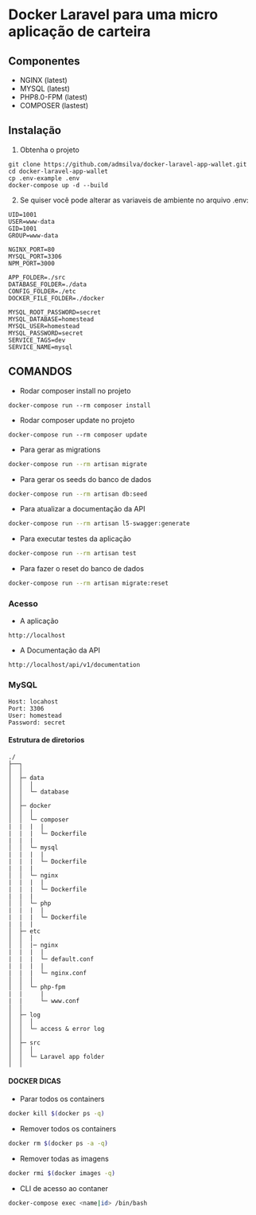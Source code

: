 # Docker Laravel para uma micro aplicação de carteira

## Componentes

- NGINX (latest)
- MYSQL (latest)
- PHP8.0-FPM (latest)
- COMPOSER (lastest)

## Instalação

1. Obtenha o projeto

```
git clone https://github.com/admsilva/docker-laravel-app-wallet.git
cd docker-laravel-app-wallet
cp .env-example .env
docker-compose up -d --build
```

2. Se quiser você pode alterar as variaveis de ambiente no arquivo .env:

```
UID=1001
USER=www-data
GID=1001
GROUP=www-data

NGINX_PORT=80
MYSQL_PORT=3306
NPM_PORT=3000

APP_FOLDER=./src
DATABASE_FOLDER=./data
CONFIG_FOLDER=./etc
DOCKER_FILE_FOLDER=./docker

MYSQL_ROOT_PASSWORD=secret
MYSQL_DATABASE=homestead
MYSQL_USER=homestead
MYSQL_PASSWORD=secret
SERVICE_TAGS=dev
SERVICE_NAME=mysql
```

## COMANDOS

* Rodar composer install no projeto
```
docker-compose run --rm composer install
```

* Rodar composer update no projeto
```
docker-compose run --rm composer update
```

* Para gerar as migrations
```sh
docker-compose run --rm artisan migrate
```

* Para gerar os seeds do banco de dados
```sh
docker-compose run --rm artisan db:seed
```

* Para atualizar a documentação da API
```sh
docker-compose run --rm artisan l5-swagger:generate
```

* Para executar testes da aplicação
```sh
docker-compose run --rm artisan test
```

* Para fazer o reset do banco de dados
```sh
docker-compose run --rm artisan migrate:reset
```

### Acesso 

* A aplicação
```
http://localhost
```

* A Documentação da API
```
http://localhost/api/v1/documentation
```

### MySQL

```
Host: locahost
Port: 3306
User: homestead
Password: secret
```

#### Estrutura de diretorios

```
./
├──┐
│  │ 
│  ├─ data
│  │  │
│  │  └─ database
│  │ 
│  ├─ docker
│  │  │
│  │  └─ composer
|  |  |  |
|  |  |  └─ Dockerfile
|  |  |
│  │  └─ mysql
|  |  |  |
|  |  |  └─ Dockerfile
|  |  |
│  │  └─ nginx
|  |  |  |
|  |  |  └─ Dockerfile
|  |  |
│  │  └─ php
|  |  |  |
|  |  |  └─ Dockerfile
|  |  |
│  ├─ etc
│  │  │
│  │  |─ nginx
|  |  |  |
|  |  |  └─ default.conf
|  |  |  |
|  |  |  └─ nginx.conf
│  │  │
│  │  └─ php-fpm
|  |     |
|  |     └─ www.conf
│  │ 
│  ├─ log
│  │  │
│  │  └─ access & error log
│  │  
│  ├─ src
│  │  │
│  │  └─ Laravel app folder
│  │  
```

#### DOCKER DICAS

* Parar todos os containers
```sh
docker kill $(docker ps -q)
```
* Remover todos os containers
```sh
docker rm $(docker ps -a -q)
```
* Remover todas as imagens
```sh
docker rmi $(docker images -q)
```
* CLI de acesso ao contaner
```sh
docker-compose exec <name|id> /bin/bash
```